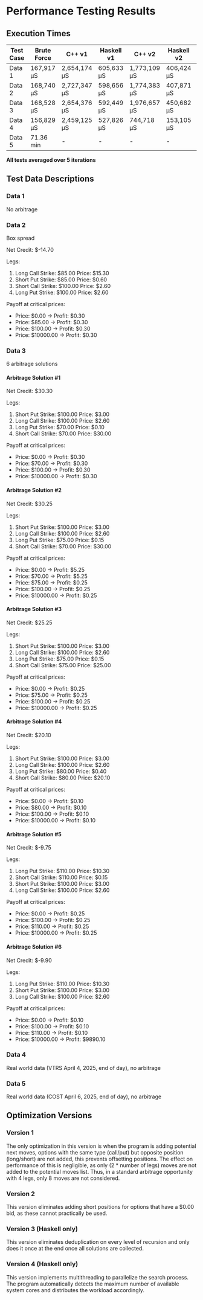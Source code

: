 # Performance Testing Results

## Execution Times

| Test Case | Brute Force | C++ v1 | Haskell v1 | C++ v2 | Haskell v2 | Haskell v3 | Haskell v4 |
|-----------|-------------|--------|------------|--------|------------|------------|------------|
| Data 1    | 167,917 µS  | 2,654,174 µS | 605,633 µS | 1,773,109 µS | 406,424 µS | 401,027 µS | 146,726 µS |
| Data 2    | 168,740 µS  | 2,727,347 µS | 598,656 µS | 1,774,383 µS | 407,871 µS | 400,135 µS | 141,989 µS |
| Data 3    | 168,528 µS  | 2,654,376 µS | 592,449 µS | 1,976,657 µS | 450,682 µS | 447,874 µS | 156,945 µS |
| Data 4    | 156,829 µS  | 2,459,125 µS | 527,826 µS | 744,718 µS   | 153,105 µS | 149,414 µS |  67,348 µS |
| Data 5    | 71.36 min   | -            | -          | -            | -          | -          | 114.83 min |

**All tests averaged over 5 iterations**

## Test Data Descriptions

### Data 1
No arbitrage

### Data 2
Box spread

Net Credit: $-14.70

Legs:
1. Long Call Strike: $85.00 Price: $15.30
2. Short Put Strike: $85.00 Price: $0.60
3. Short Call Strike: $100.00 Price: $2.60
4. Long Put Strike: $100.00 Price: $2.60

Payoff at critical prices:
- Price: $0.00 -> Profit: $0.30
- Price: $85.00 -> Profit: $0.30
- Price: $100.00 -> Profit: $0.30
- Price: $10000.00 -> Profit: $0.30

### Data 3
6 arbitrage solutions

#### Arbitrage Solution #1

Net Credit: $30.30

Legs:
1. Short Put Strike: $100.00 Price: $3.00
2. Long Call Strike: $100.00 Price: $2.60
3. Long Put Strike: $70.00 Price: $0.10
4. Short Call Strike: $70.00 Price: $30.00

Payoff at critical prices:
- Price: $0.00 -> Profit: $0.30
- Price: $70.00 -> Profit: $0.30
- Price: $100.00 -> Profit: $0.30
- Price: $10000.00 -> Profit: $0.30

#### Arbitrage Solution #2

Net Credit: $30.25

Legs:
1. Short Put Strike: $100.00 Price: $3.00
2. Long Call Strike: $100.00 Price: $2.60
3. Long Put Strike: $75.00 Price: $0.15
4. Short Call Strike: $70.00 Price: $30.00

Payoff at critical prices:
- Price: $0.00 -> Profit: $5.25
- Price: $70.00 -> Profit: $5.25
- Price: $75.00 -> Profit: $0.25
- Price: $100.00 -> Profit: $0.25
- Price: $10000.00 -> Profit: $0.25

#### Arbitrage Solution #3

Net Credit: $25.25

Legs:
1. Short Put Strike: $100.00 Price: $3.00
2. Long Call Strike: $100.00 Price: $2.60
3. Long Put Strike: $75.00 Price: $0.15
4. Short Call Strike: $75.00 Price: $25.00

Payoff at critical prices:
- Price: $0.00 -> Profit: $0.25
- Price: $75.00 -> Profit: $0.25
- Price: $100.00 -> Profit: $0.25
- Price: $10000.00 -> Profit: $0.25

#### Arbitrage Solution #4

Net Credit: $20.10

Legs:
1. Short Put Strike: $100.00 Price: $3.00
2. Long Call Strike: $100.00 Price: $2.60
3. Long Put Strike: $80.00 Price: $0.40
4. Short Call Strike: $80.00 Price: $20.10

Payoff at critical prices:
- Price: $0.00 -> Profit: $0.10
- Price: $80.00 -> Profit: $0.10
- Price: $100.00 -> Profit: $0.10
- Price: $10000.00 -> Profit: $0.10

#### Arbitrage Solution #5

Net Credit: $-9.75

Legs:
1. Long Put Strike: $110.00 Price: $10.30
2. Short Call Strike: $110.00 Price: $0.15
3. Short Put Strike: $100.00 Price: $3.00
4. Long Call Strike: $100.00 Price: $2.60

Payoff at critical prices:
- Price: $0.00 -> Profit: $0.25
- Price: $100.00 -> Profit: $0.25
- Price: $110.00 -> Profit: $0.25
- Price: $10000.00 -> Profit: $0.25

#### Arbitrage Solution #6

Net Credit: $-9.90

Legs:
1. Long Put Strike: $110.00 Price: $10.30
2. Short Put Strike: $100.00 Price: $3.00
3. Long Call Strike: $100.00 Price: $2.60

Payoff at critical prices:
- Price: $0.00 -> Profit: $0.10
- Price: $100.00 -> Profit: $0.10
- Price: $110.00 -> Profit: $0.10
- Price: $10000.00 -> Profit: $9890.10

### Data 4
Real world data (VTRS April 4, 2025, end of day), no arbitrage

### Data 5
Real world data (COST April 6, 2025, end of day), no arbitrage

## Optimization Versions

### Version 1
The only optimization in this version is when the program is adding potential next moves, options with the same type (call/put) but opposite position (long/short) are not added, this prevents offsetting positions. The effect on performance of this is negligible, as only (2 * number of legs) moves are not added to the potential moves list. Thus, in a standard arbitrage opportunity with 4 legs, only 8 moves are not considered.

### Version 2
This version eliminates adding short positions for options that have a $0.00 bid, as these cannot practically be used.

### Version 3 (Haskell only)
This version eliminates deduplication on every level of recursion and only does it once at the end once all solutions are collected.

### Version 4 (Haskell only)
This version implements multithreading to parallelize the search process. The program automatically detects the maximum number of available system cores and distributes the workload accordingly.
